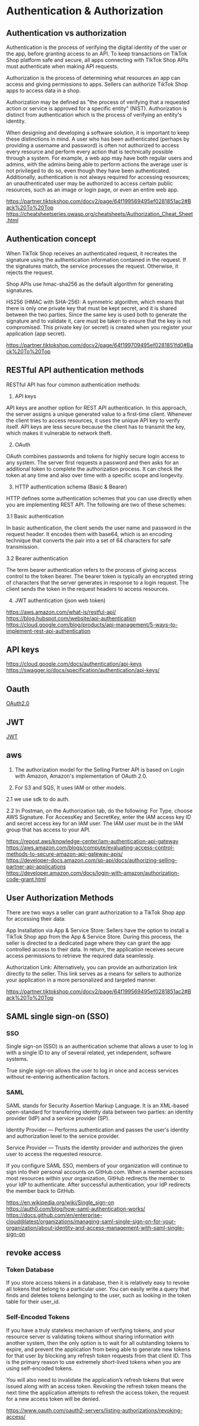 # Authentication & Authorization

## Authentication vs authorization

Authentication is the process of verifying the digital identity of the user or the app, before granting access to an API. To keep transactions on TikTok Shop platform safe and secure, all apps connecting with TikTok Shop APIs must authenticate when making API requests.

Authorization is the process of determining what resources an app can access and giving permissions to apps. Sellers can authorize TikTok Shop apps to access data in a shop.

Authorization may be defined as "the process of verifying that a requested action or service is approved for a specific entity" (NIST). Authorization is distinct from authentication which is the process of verifying an entity's identity.

When designing and developing a software solution, it is important to keep these distinctions in mind. A user who has been authenticated (perhaps by providing a username and password) is often not authorized to access every resource and perform every action that is technically possible through a system. For example, a web app may have both regular users and admins, with the admins being able to perform actions the average user is not privileged to do so, even though they have been authenticated. Additionally, authentication is not always required for accessing resources; an unauthenticated user may be authorized to access certain public resources, such as an image or login page, or even an entire web app.

https://partner.tiktokshop.com/docv2/page/64f199569495ef0281851ac2#Back%20To%20Top  
https://cheatsheetseries.owasp.org/cheatsheets/Authorization_Cheat_Sheet.html  

## Authentication concept

When TikTok Shop receives an authenticated request, it recreates the signature using the authentication information contained in the request. If the signatures match, the service processes the request. Otherwise, it rejects the request.

Shop APIs use hmac-sha256 as the default algorithm for generating signatures.

HS256 (HMAC with SHA-256): A symmetric algorithm, which means that there is only one private key that must be kept secret, and it is shared between the two parties. Since the same key is used both to generate the signature and to validate it, care must be taken to ensure that the key is not compromised. This private key (or secret) is created when you register your application (app secret).

https://partner.tiktokshop.com/docv2/page/64f199709495ef0281851fd0#Back%20To%20Top

## RESTful API authentication methods

RESTful API has four common authentication methods:

1. API keys

API keys are another option for REST API authentication. In this approach, the server assigns a unique generated value to a first-time client. Whenever the client tries to access resources, it uses the unique API key to verify itself. API keys are less secure because the client has to transmit the key, which makes it vulnerable to network theft.

2. OAuth

OAuth combines passwords and tokens for highly secure login access to any system. The server first requests a password and then asks for an additional token to complete the authorization process. It can check the token at any time and also over time with a specific scope and longevity.

3. HTTP authentication schema (Basic & Bearer)

HTTP defines some authentication schemes that you can use directly when you are implementing REST API. The following are two of these schemes:

3.1 Basic authentication

In basic authentication, the client sends the user name and password in the request header. It encodes them with base64, which is an encoding technique that converts the pair into a set of 64 characters for safe transmission.

3.2 Bearer authentication

The term bearer authentication refers to the process of giving access control to the token bearer. The bearer token is typically an encrypted string of characters that the server generates in response to a login request. The client sends the token in the request headers to access resources.

4. JWT authentication (json web token)

https://aws.amazon.com/what-is/restful-api/  
https://blog.hubspot.com/website/api-authentication  
https://cloud.google.com/blog/products/api-management/5-ways-to-implement-rest-api-authentication  

## API keys

https://cloud.google.com/docs/authentication/api-keys  
https://swagger.io/docs/specification/authentication/api-keys/  

## Oauth

[OAuth2.0](oauth2.md)

## JWT

[JWT](jwt.md)

## aws

1. The authorization model for the Selling Partner API is based on Login with Amazon, Amazon's implementation of OAuth 2.0. 

2. For S3 and SQS, It uses IAM or other models.

2.1 we use sdk to do auth.

2.2 In Postman, on the Authorization tab, do the following:
For Type, choose AWS Signature.
For AccessKey and SecretKey, enter the IAM access key ID and secret access key for an IAM user. The IAM user must be in the IAM group that has access to your API.

https://repost.aws/knowledge-center/iam-authentication-api-gateway  
https://aws.amazon.com/blogs/compute/evaluating-access-control-methods-to-secure-amazon-api-gateway-apis/  
https://developer-docs.amazon.com/sp-api/docs/authorizing-selling-partner-api-applications  
https://developer.amazon.com/docs/login-with-amazon/authorization-code-grant.html

## User Authorization Methods

There are two ways a seller can grant authorization to a TikTok Shop app for accessing their data:

App Installation via App & Service Store: Sellers have the option to install a TikTok Shop app from the App & Service Store. During this process, the seller is directed to a dedicated page where they can grant the app controlled access to their data. In return, the application receives secure access permissions to retrieve the required data seamlessly.

Authorization Link: Alternatively, you can provide an authorization link directly to the seller. This link serves as a means for sellers to authorize your application in a more personalized and targeted manner.

https://partner.tiktokshop.com/docv2/page/64f199569495ef0281851ac2#Back%20To%20Top  


## SAML single sign-on (SSO)

### SSO

Single sign-on (SSO) is an authentication scheme that allows a user to log in with a single ID to any of several related, yet independent, software systems.

True single sign-on allows the user to log in once and access services without re-entering authentication factors.

### SAML

SAML stands for Security Assertion Markup Language. It is an XML-based open-standard for transferring identity data between two parties: an identity provider (IdP) and a service provider (SP).

Identity Provider — Performs authentication and passes the user's identity and authorization level to the service provider.

Service Provider — Trusts the identity provider and authorizes the given user to access the requested resource.

If you configure SAML SSO, members of your organization will continue to sign into their personal accounts on GitHub.com. When a member accesses most resources within your organization, GitHub redirects the member to your IdP to authenticate. After successful authentication, your IdP redirects the member back to GitHub.

https://en.wikipedia.org/wiki/Single_sign-on  
https://auth0.com/blog/how-saml-authentication-works/  
https://docs.github.com/en/enterprise-cloud@latest/organizations/managing-saml-single-sign-on-for-your-organization/about-identity-and-access-management-with-saml-single-sign-on  

## revoke access

### Token Database

If you store access tokens in a database, then it is relatively easy to revoke all tokens that belong to a particular user. You can easily write a query that finds and deletes tokens belonging to the user, such as looking in the token table for their user_id.

### Self-Encoded Tokens

If you have a truly stateless mechanism of verifying tokens, and your resource server is validating tokens without sharing information with another system, then the only option is to wait for all outstanding tokens to expire, and prevent the application from being able to generate new tokens for that user by blocking any refresh token requests from that client ID. This is the primary reason to use extremely short-lived tokens when you are using self-encoded tokens.

You will also need to invalidate the application’s refresh tokens that were issued along with an access token. Revoking the refresh token means the next time the application attempts to refresh the access token, the request for a new access token will be denied.

https://www.oauth.com/oauth2-servers/listing-authorizations/revoking-access/
